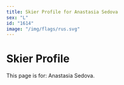```yaml
---
title: Skier Profile for Anastasia Sedova
sex: "L"
id: "1614"
image: "/img/flags/rus.svg" 
---
```


# Skier Profile

This page is for: Anastasia Sedova.
    